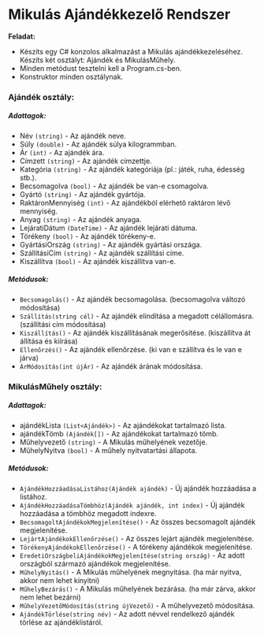 # Mikulás Ajándékkezelő Rendszer

**Feladat:**

* Készíts egy C# konzolos alkalmazást a Mikulás ajándékkezeléséhez. Készíts két osztályt: Ajándék és MikulásMűhely.
* Minden metódust tesztelni kell a Program.cs-ben.
* Konstruktor minden osztálynak.

### Ajándék osztály:

##### Adattagok:

* Név `(string)` - Az ajándék neve.
* Súly `(double)` - Az ajándék súlya kilogrammban.
* Ár `(int)` - Az ajándék ára.
* Címzett `(string)` - Az ajándék címzettje.
* Kategória `(string)` - Az ajándék kategóriája (pl.: játék, ruha, édesség stb.).
* Becsomagolva `(bool)` - Az ajándék be van-e csomagolva.
* Gyártó `(string)` - Az ajándék gyártója.
* RaktáronMennyiség `(int)` - Az ajándékból elérhető raktáron lévő mennyiség.
* Anyag `(string)` - Az ajándék anyaga.
* LejáratiDátum `(DateTime)` - Az ajándék lejárati dátuma.
* Törékeny `(bool)` - Az ajándék törékeny-e.
* GyártásiOrszág `(string)` - Az ajándék gyártási országa.
* SzállításiCím `(string)` - Az ajándék szállítási címe.
* Kiszállítva `(bool)` - Az ajándék kiszállítva van-e.

##### Metódusok:

* `Becsomagolás()` - Az ajándék becsomagolása. (becsomagolva változó módosítása)
* `Szállítás(string cél)` - Az ajándék elindítása a megadott célállomásra. (szállítási cím módosítása)
* `Kiszállítás()` - Az ajándék kiszállításának megerősítése. (kiszállítva át állítása és kiírása)
* `Ellenőrzés()` - Az ajándék ellenőrzése. (ki van e szállítva és le van e járva)
* `ÁrMódosítás(int újÁr)` - Az ajándék árának módosítása.

### MikulásMűhely osztály:

##### Adattagok:

* ajándékLista `(List<Ajándék>)` - Az ajándékokat tartalmazó lista.
* ajándékTömb `(Ajándék[])` - Az ajándékokat tartalmazó tömb.
* Műhelyvezető `(string)` - A Mikulás műhelyének vezetője.
* MűhelyNyitva `(bool)` - A műhely nyitvatartási állapota.

##### Metódusok:

* `AjándékHozzáadásaListához(Ajándék ajándék)` - Új ajándék hozzáadása a listához.
* `AjándékHozzáadásaTömbhöz(Ajándék ajándék, int index)` - Új ajándék hozzáadása a tömbhöz megadott indexre.
* `BecsomagoltAjándékokMegjelenítése()` - Az összes becsomagolt ajándék megjelenítése.
* `LejártAjándékokEllenőrzése()` - Az összes lejárt ajándék megjelenítése.
* `TörékenyAjándékokEllenőrzése()` - A törékeny ajándékok megjelenítése.
* `EredetiOrszágbeliAjándékokMegjelenítése(string ország)` - Az adott országból származó ajándékok megjelenítése.
* `MűhelyNyitás()` - A Mikulás műhelyének megnyitása. (ha már nyitva, akkor nem lehet kinyitni)
* `MűhelyBezárás()` - A Mikulás műhelyének bezárása. (ha már zárva, akkor nem lehet bezárni)
* `MűhelyVezetőMódosítás(string újVezető)` - A műhelyvezető módosítása.
* `AjándékTörlése(string név)` - Az adott névvel rendelkező ajándék törlése az ajándéklistáról.
